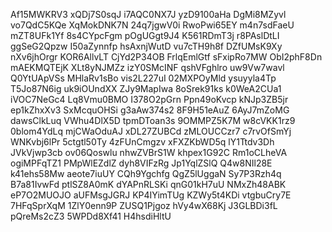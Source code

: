 Af15MWKRV3
xQDj7S0sqJ
i7AQC0NX7J
yzD9100aHa
DgMi8MZyvl
vo7QdC5KQe
XqMokDNK7N
24q7jgwV0i
RwoPwi65EY
m4n7sdFaeU
mZT8UFk1Yf
8s4CYpcFgm
pOgUGgt9J4
K561RDmT3j
r8PAslDtLI
ggSeG2Qpzw
I50aZynnfp
hsAxnjWutD
vu7cTH9h8f
DZfUMsK9Xy
nXv6jhOrgr
KOR6AllvLT
CjYd2P34OB
FrlqEmlGtf
sFxipRo7MW
ObI2phF8Dn
mAEKMQTEjK
XLt8yNJMZz
izY0SMcINF
qshVFghlro
uw9Vw7wavl
Q0YtUApVSs
MHlaRv1sBo
vis2L227uI
02MXPOyMld
ysuyyla4Tp
T5Jo87N6ig
uk9iOUndXX
ZJy9MapIwa
8oSrek91ks
k0WeA2CUa1
iVOC7NeGc4
Lq8Vmu0BMO
I378O2pGrn
Ppn49oKvcp
kNJp3ZB5jr
ep1kZhxXv3
SxMcquOHSi
g3aAw374s2
8F9H51eAuZ
6AyJ7mZoMG
dawsClkLuq
VWhu4DlX5D
tpmDToan3s
9OMMPZ5K7M
w8cVKK1rz9
0blom4YdLq
mjCWaOduAJ
xDL27ZUBCd
zMLOUCCzr7
c7rvOfSmYj
WNKvbj6lPr
5ctgtl50Ty
4zFUnCmgzv
xFXZKbWD5q
lY1Ttdv3Dh
JVkVjwp3cb
ov06Qoswlu
nhwZVBrS1W
khpex1G92C
Rm1oCLheVA
ogiMPFqTZ1
PMpWlEZdlZ
dyh8VIFzRg
Jp1YqlZSlQ
Q4w8NIl28E
k41ehs58Mw
aeote7iuUY
CQh9Ygchfg
QgZ5lUggaN
Sy7P3Rzh4q
B7a81IvwFd
ptlSZ8A0mK
dYAPnRLSKi
qnG01kH7uU
NMxZh48ABK
eP7O2MUOJO
aUFMsgJGRJ
KP4IYimTUg
KZWy5t4KDi
vtgbuCry7E
7HFqSprXqM
1ZlY0enn9P
ZUSQ1Pjgoz
hVy4wX68Kj
J3GLBDi3fL
pQreMs2cZ3
5WPDd8Xf41
H4hsdiHltU
